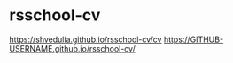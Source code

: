 # rsschool-cv 

https://shvedulia.github.io/rsschool-cv/cv
https://GITHUB-USERNAME.github.io/rsschool-cv/
